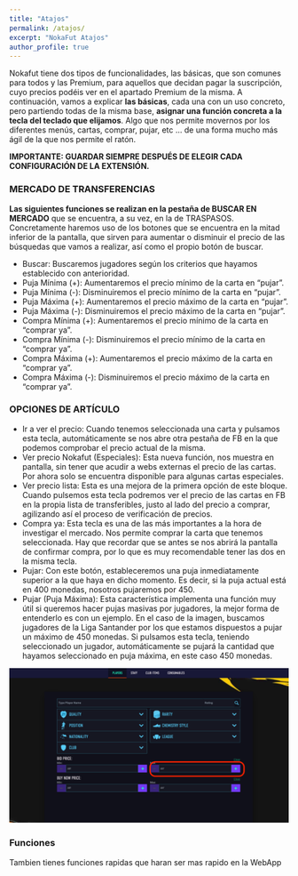 ```yaml
---
title: "Atajos"
permalink: /atajos/
excerpt: "NokaFut Atajos"
author_profile: true
---
```



Nokafut tiene dos tipos de funcionalidades, las básicas, que son comunes para todos y las Premium, para aquellos que decidan pagar la suscripción, cuyo precios podéis ver en el apartado Premium de la misma. A continuación, vamos a explicar <b>las básicas</b>, cada una con un uso concreto, pero partiendo todas de la misma base, <b>asignar una función concreta a la tecla del teclado que elijamos</b>. Algo que nos permite movernos por los diferentes menús, cartas, comprar, pujar, etc … de una forma mucho más ágil de la que nos permite el ratón.

<b>IMPORTANTE: GUARDAR SIEMPRE DESPUÉS DE ELEGIR CADA CONFIGURACIÓN DE LA EXTENSIÓN.</b>

### MERCADO DE TRANSFERENCIAS

<b>Las siguientes funciones se realizan en la pestaña de BUSCAR EN MERCADO</b> que se encuentra, a su vez, en la de TRASPASOS. Concretamente haremos uso de los botones que se encuentra en la mitad inferior de la pantalla, que sirven para aumentar o disminuir el precio de las búsquedas que vamos a realizar, así como el propio botón de buscar.

  * Buscar: Buscaremos jugadores según los criterios que hayamos establecido con anterioridad.
  * Puja Mínima (+): Aumentaremos el precio mínimo de la carta en “pujar”.
  * Puja Mínima (-): Disminuiremos el precio mínimo de la carta en “pujar”.
  * Puja Máxima (+): Aumentaremos el precio máximo de la carta en “pujar”.
  * Puja Máxima (-): Disminuiremos el precio máximo de la carta en “pujar”.
  * Compra Mínima (+): Aumentaremos el precio mínimo de la carta en “comprar ya”.
  * Compra Mínima (-): Disminuiremos el precio mínimo de la carta en “comprar ya”.
  * Compra Máxima (+): Aumentaremos el precio máximo de la carta en “comprar ya”.
  * Compra Máxima (-): Disminuiremos el precio máximo de la carta en “comprar ya”.

### OPCIONES DE ARTÍCULO

  * Ir a ver el precio: Cuando tenemos seleccionada una carta y pulsamos esta tecla, automáticamente se nos abre otra pestaña de FB en la que podemos comprobar el precio actual de la misma.
  * Ver precio Nokafut (Especiales): Esta nueva función, nos muestra en pantalla, sin tener que acudir a webs externas el precio de las cartas. Por ahora solo se encuentra disponible para algunas cartas especiales.
  * Ver precio lista: Esta es una mejora de la primera opción de este bloque. Cuando pulsemos esta tecla podremos ver el precio de las cartas en FB en la propia lista de transferibles, justo al lado del precio a comprar, agilizando así el proceso de verificación de precios.
  * Compra ya: Esta tecla es una de las más importantes a la hora de investigar el mercado. Nos permite comprar la carta que tenemos seleccionada. Hay que recordar que se antes se nos abrirá la pantalla de confirmar compra, por lo que es muy recomendable tener las dos en la misma tecla.
  * Pujar: Con este botón, estableceremos una puja inmediatamente superior a la que haya en dicho momento. Es decir, si la puja actual está en 400 monedas, nosotros pujaremos por 450.
  * Pujar (Puja Máxima): Esta característica implementa una función muy útil si queremos hacer pujas masivas por jugadores, la mejor forma de entenderlo es con un ejemplo. En el caso de la imagen, buscamos jugadores de la Liga Santander por los que estamos dispuestos a pujar un máximo de 450 monedas. Si pulsamos esta tecla, teniendo seleccionado un jugador, automáticamente se pujará la cantidad que hayamos seleccionado en puja máxima, en este caso 450 monedas.

![Puja Maxima](/images/pujamaxima.png)

### Funciones

Tambien tienes funciones rapidas que haran ser mas rapido en la WebApp
